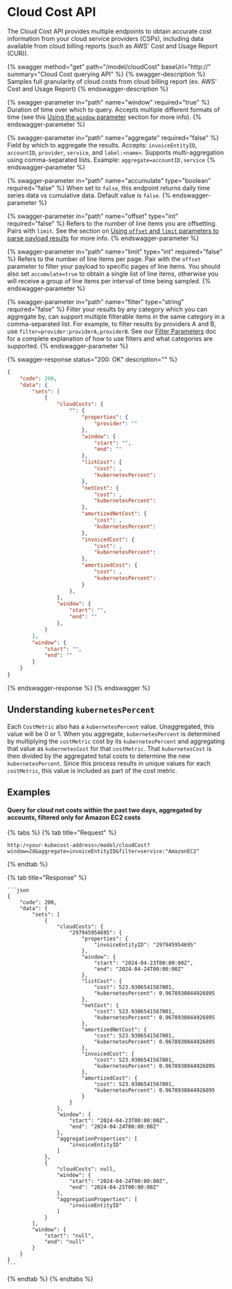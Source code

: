 # Cloud Cost API

The Cloud Cost API provides multiple endpoints to obtain accurate cost information from your cloud service providers (CSPs), including data available from cloud billing reports (such as AWS' Cost and Usage Report (CUR)).

{% swagger method="get" path="/model/cloudCost" baseUrl="http://<your-kubecost-address>" summary="Cloud Cost querying API" %}
{% swagger-description %}
Samples full granularity of cloud costs from cloud billing report (ex. AWS' Cost and Usage Report)
{% endswagger-description %}

{% swagger-parameter in="path" name="window" required="true" %}
Duration of time over which to query. Accepts multiple different formats of time (see this [Using the `window` parameter](/apis/apis-overview.md#using-the-window-parameter) section for more info).
{% endswagger-parameter %}

{% swagger-parameter in="path" name="aggregate" required="false" %}
Field by which to aggregate the results. Accepts: `invoiceEntityID`, `accountID`, `provider`, `service`, and `label:<name>`. Supports multi-aggregation using comma-separated lists. Example: `aggregate=accountID,service`
{% endswagger-parameter %}

{% swagger-parameter in="path" name="accumulate" type="boolean" required="false" %}
When set to `false`, this endpoint returns daily time series data vs cumulative data. Default value is `false`.
{% endswagger-parameter %}

{% swagger-parameter in="path" name="offset" type="int" required="false" %}
Refers to the number of line items you are offsetting. Pairs with `limit`. See the section on [Using `offset` and `limit` parameters to parse payload results](/apis/apis-overview.md#using-offset-and-limit-parameters-to-parse-payload-results) for more info.
{% endswagger-parameter %}

{% swagger-parameter in="path" name="limit" type="int" required="false" %}
Refers to the number of line items per page. Pair with the `offset` parameter to filter your payload to specific pages of line items. You should also set `accumulate=true` to obtain a single list of line items, otherwise you will receive a group of line items per interval of time being sampled.
{% endswagger-parameter %}

{% swagger-parameter in="path" name="filter" type="string" required="false" %}
Filter your results by any category which you can aggregate by, can support multiple filterable items in the same category in a comma-separated list. For example, to filter results by providers A and B, use `filter=provider:providerA,providerB`. See our [Filter Parameters](/apis/filters-api.md) doc for a complete explanation of how to use filters and what categories are supported.
{% endswagger-parameter %}

{% swagger-response status="200: OK" description="" %}
```json
{
    "code": 200,
    "data": {
        "sets": [
            {
                "cloudCosts": {
                    "": {
                        "properties": {
                            "provider": ""
                        },
                        "window": {
                            "start": "",
                            "end": ""
                        },
                        "listCost": {
                            "cost": ,
                            "kubernetesPercent": 
                        },
                        "netCost": {
                            "cost": ,
                            "kubernetesPercent": 
                        },
                        "amortizedNetCost": {
                            "cost": ,
                            "kubernetesPercent":
                        },
                        "invoicedCost": {
                            "cost": ,
                            "kubernetesPercent": 
                        },
                        "amortizedCost": {
                            "cost": ,
                            "kubernetesPercent": 
                        }
                    },
                },
                "window": {
                    "start": "",
                    "end": ""
                },
            }
        ],
        "window": {
            "start": "",
            "end": ""
        }
    }
}
```
{% endswagger-response %}
{% endswagger %}

## Understanding `kubernetesPercent`

Each `CostMetric` also has a `kubernetesPercent` value. Unaggregated, this value will be 0 or 1. When you aggregate, `kubernetesPercent` is determined by multiplying the `costMetric` cost by its `kubernetesPercent` and aggregating that value as `kubernetesCost` for that `costMetric`. That `kubernetesCost` is then divided by the aggregated total costs to determine the new `kubernetesPercent`. Since this process results in unique values for each `costMetric`, this value is included as part of the cost metric.

## Examples

#### Query for cloud net costs within the past two days, aggregated by accounts, filtered only for Amazon EC2 costs

{% tabs %}
{% tab title="Request" %}
```
http:/<your-kubecost-address>/model/cloudCost?window=2d&aggregate=invoiceEntityID&filter=service:"AmazonEC2"
```
{% endtab %}

{% tab title="Response" %}
````
```json
{
    "code": 200,
    "data": {
        "sets": [
            {
                "cloudCosts": {
                    "297945954695": {
                        "properties": {
                            "invoiceEntityID": "297945954695"
                        },
                        "window": {
                            "start": "2024-04-23T00:00:00Z",
                            "end": "2024-04-24T00:00:00Z"
                        },
                        "listCost": {
                            "cost": 523.9306541567001,
                            "kubernetesPercent": 0.9678930844926895
                        },
                        "netCost": {
                            "cost": 523.9306541567001,
                            "kubernetesPercent": 0.9678930844926895
                        },
                        "amortizedNetCost": {
                            "cost": 523.9306541567001,
                            "kubernetesPercent": 0.9678930844926895
                        },
                        "invoicedCost": {
                            "cost": 523.9306541567001,
                            "kubernetesPercent": 0.9678930844926895
                        },
                        "amortizedCost": {
                            "cost": 523.9306541567001,
                            "kubernetesPercent": 0.9678930844926895
                        }
                    }
                },
                "window": {
                    "start": "2024-04-23T00:00:00Z",
                    "end": "2024-04-24T00:00:00Z"
                },
                "aggregationProperties": [
                    "invoiceEntityID"
                ]
            },
            {
                "cloudCosts": null,
                "window": {
                    "start": "2024-04-24T00:00:00Z",
                    "end": "2024-04-25T00:00:00Z"
                },
                "aggregationProperties": [
                    "invoiceEntityID"
                ]
            }
        ],
        "window": {
            "start": "null",
            "end": "null"
        }
    }
}
```
````
{% endtab %}
{% endtabs %}
